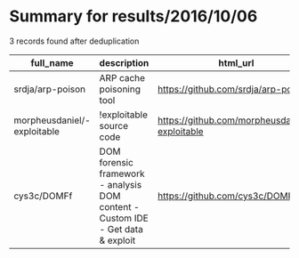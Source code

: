 
# Summary for results/2016/10/06
    
3 records found after deduplication

| full_name | description | html_url | matched_list | matched_count | pushed_at | size | stargazers_count | language | forks_count |
|-----------------------------|---------------------------------------------------------------------------------|------------------------------------------------|----------------|-----------------|---------------------------|--------|--------------------|------------|---------------|
| srdja/arp-poison | ARP cache poisoning tool | https://github.com/srdja/arp-poison | ['exploit'] | 1 | 2016-10-06 21:29:35+00:00 | 18 | 4 | C | 1 |
| morpheusdaniel/-exploitable | !exploitable source code | https://github.com/morpheusdaniel/-exploitable | ['exploit'] | 1 | 2016-10-06 09:24:51+00:00 | 110 | 4 | C++ | 4 |
| cys3c/DOMFf | DOM forensic framework - analysis DOM content - Custom IDE - Get data & exploit | https://github.com/cys3c/DOMFf | ['exploit'] | 1 | 2016-10-06 08:25:13+00:00 | 33 | 1 | Python | 14 |
